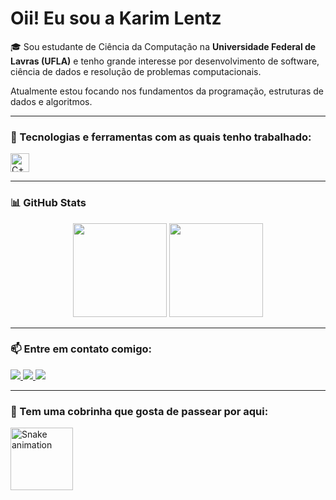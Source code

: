 <h1 align="left">Oii! Eu sou a Karim Lentz</h1>

<p align="left">
🎓 Sou estudante de Ciência da Computação na <strong>Universidade Federal de Lavras (UFLA)</strong> e tenho grande interesse por desenvolvimento de software, ciência de dados e resolução de problemas computacionais.
</p>

<p align="left">
Atualmente estou focando nos fundamentos da programação, estruturas de dados e algoritmos.
</p>

---

### 🚀 Tecnologias e ferramentas com as quais tenho trabalhado:

<div align="left">
  <img src="https://cdn.jsdelivr.net/gh/devicons/devicon/icons/cplusplus/cplusplus-original.svg" height="30" alt="C++" />
</div>

---

### 📊 GitHub Stats

<div align="center">
  <img src="https://github-readme-stats.vercel.app/api?username=karimlentz&show_icons=true&count_private=true&theme=dracula" height="150" />
  <img src="https://github-readme-stats.vercel.app/api/top-langs?username=karimlentz&layout=compact&theme=dracula" height="150" />
</div>

---

### 📫 Entre em contato comigo:

<div align="left">
  <a href="mailto:karim.lentz25@gmail.com">
    <img src="https://img.shields.io/badge/Gmail-D14836?style=for-the-badge&logo=gmail&logoColor=white" />
  </a>
  <a href="https://www.linkedin.com/in/karim-soares-lentz" target="_blank">
    <img src="https://img.shields.io/badge/LinkedIn-0077B5?style=for-the-badge&logo=linkedin&logoColor=white" />
  </a>
  <a href="https://www.instagram.com/karimlentz" target="_blank">
    <img src="https://img.shields.io/badge/Instagram-E4405F?style=for-the-badge&logo=instagram&logoColor=white" />
  </a>
</div>

---

### 🐍 Tem uma cobrinha que gosta de passear por aqui:

<img src="https://raw.githubusercontent.com/karimlentz/karimlentz/output/snake.svg" alt="Snake animation" height="100" />
